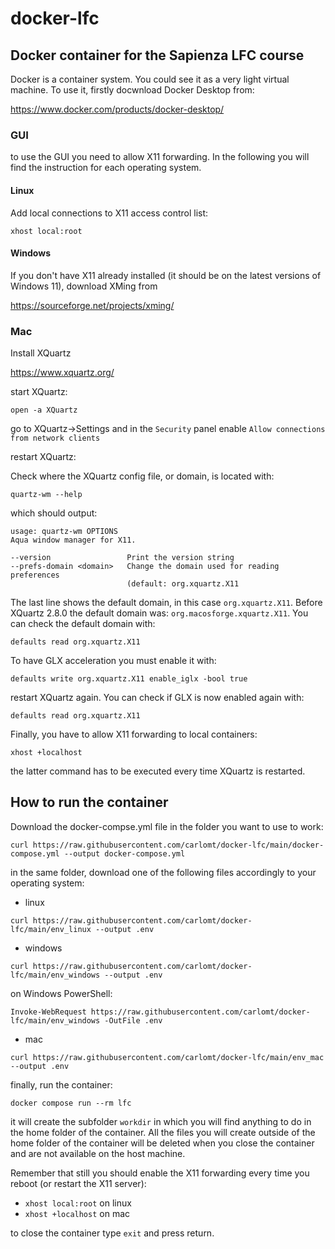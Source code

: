 # docker-lfc

## Docker container for the Sapienza LFC course

Docker is a container system. You could see it as a very light virtual machine.
To use it, firstly docwnload Docker Desktop from:

https://www.docker.com/products/docker-desktop/

### GUI

to use the GUI you need to allow X11 forwarding. In the following you will find the instruction for each operating system.

#### Linux
Add local connections to X11 access control list:

`xhost local:root`


#### Windows
If you don't have X11 already installed (it should be on the latest versions of Windows 11), download XMing from

https://sourceforge.net/projects/xming/


### Mac
Install XQuartz

https://www.xquartz.org/

start XQuartz:

`open -a XQuartz`

go to XQuartz->Settings and in the `Security` panel enable `Allow connections from network clients`

restart XQuartz:

Check where the XQuartz config file, or domain, is located with:

`quartz-wm --help`

which should output:
```
usage: quartz-wm OPTIONS
Aqua window manager for X11.

--version                 Print the version string
--prefs-domain <domain>   Change the domain used for reading preferences
                          (default: org.xquartz.X11
```
The last line shows the default domain, in this case `org.xquartz.X11`. Before XQuartz 2.8.0 the default domain was: `org.macosforge.xquartz.X11`.
You can check the default domain  with:
```
defaults read org.xquartz.X11
```
To have GLX acceleration you must enable it with:
```
defaults write org.xquartz.X11 enable_iglx -bool true
```
restart XQuartz again. You can check if GLX is now enabled again with:
```
defaults read org.xquartz.X11
```
Finally, you have to allow X11 forwarding to local containers:
```
xhost +localhost
```
the latter command has to be executed every time XQuartz is restarted.

## How to run the container

Download the docker-compse.yml file in the folder you want to use to work:
```
curl https://raw.githubusercontent.com/carlomt/docker-lfc/main/docker-compose.yml --output docker-compose.yml
```

in the same folder, download one of the following files accordingly to your operating system:

- linux
```
curl https://raw.githubusercontent.com/carlomt/docker-lfc/main/env_linux --output .env
```
- windows
```
curl https://raw.githubusercontent.com/carlomt/docker-lfc/main/env_windows --output .env
```
on Windows PowerShell:
```
Invoke-WebRequest https://raw.githubusercontent.com/carlomt/docker-lfc/main/env_windows -OutFile .env
```
- mac
```
curl https://raw.githubusercontent.com/carlomt/docker-lfc/main/env_mac --output .env
```

finally, run the container:

```
docker compose run --rm lfc
```

it will create the subfolder `workdir` in which you will find anything to do in the home folder of the container.
All the files you will create outside of the home folder of the container will be deleted when you close the container and are not available on the host machine.

Remember that still you should enable the X11 forwarding every time you reboot (or restart the X11 server):
- `xhost local:root` on linux
- `xhost +localhost` on mac

to close the container type `exit` and press return.
